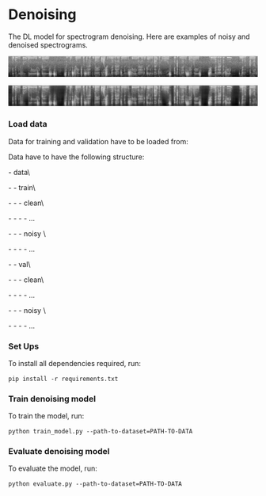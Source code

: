 # Denoising

The DL model for spectrogram denoising. Here are examples of noisy and denoised spectrograms. 

![](images/noisy.png)

![](images/clean.png)

### Load data 

Data for training and validation have to be loaded from: 

[train data]:https://drive.google.com/file/d/1jVeoX3yNGL3IqycQKwLb8Hs2N49Advuu/view

[validation data]:https://drive.google.com/file/d/1c8a9xlgThXiX4_zxAOwXkqcooz_MeSQf/view

Data have to have the following structure: 

\- data\

\- \- train\\

\- \- \- clean\\

\- \- \- \- ...

\- \- \- noisy \\
                 
\- \- \- \- ...
        
\- \- val\\

\- \- \- clean\\

\- \- \- \- ...

\- \- \- noisy \\
                 
\- \- \- \- ...


### Set Ups

To install all dependencies required, run:

```
pip install -r requirements.txt
```

### Train denoising model

To train the model, run:

```
python train_model.py --path-to-dataset=PATH-TO-DATA
```

### Evaluate denoising model

To evaluate the model, run:

```
python evaluate.py --path-to-dataset=PATH-TO-DATA
```

